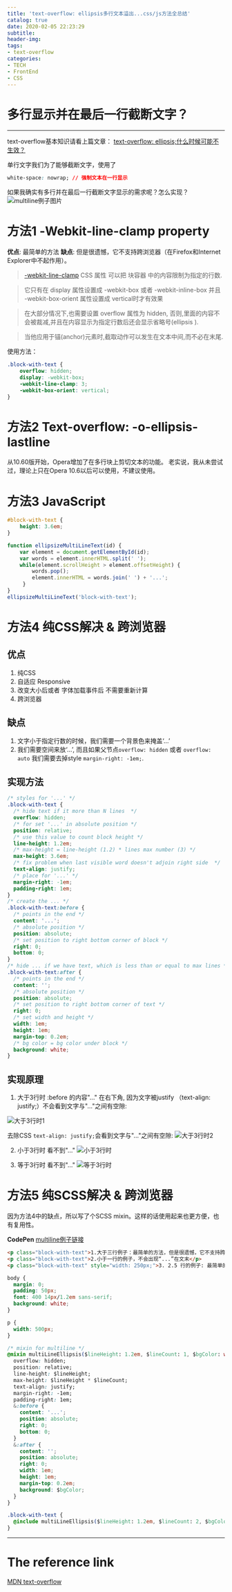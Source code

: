 ```yaml
---
title: 'text-overflow: ellipsis多行文本溢出...css/js方法全总结'
catalog: true
date: 2020-02-05 22:23:29
subtitle:
header-img:
tags:
- text-overflow
categories:
- TECH
- FrontEnd
- CSS
---
```


# 多行显示并在最后一行截断文字？
---
text-overflow基本知识请看上篇文章：
[text-overflow: ellipsis;什么时候可能不生效？](http://liyuankun.top/text-overflow-ellipsis-%E4%BB%80%E4%B9%88%E6%97%B6%E5%80%99%E5%8F%AF%E8%83%BD%E4%B8%8D%E7%94%9F%E6%95%88%EF%BC%9F)

单行文字我们为了能够截断文字，使用了
```css
white-space: nowrap; // 强制文本在一行显示
```
如果我确实有多行并在最后一行截断文字显示的需求呢？怎么实现？
![multiline例子图片](https://github.com/CatherineLiyuankun/PictureBed/raw/master/blog/post/text-overflow-ellipsis-%E4%BB%80%E4%B9%88%E6%97%B6%E5%80%99%E5%8F%AF%E8%83%BD%E4%B8%8D%E7%94%9F%E6%95%88%EF%BC%9F/multiline%20ellipsis.png)

# 方法1 -Webkit-line-clamp property
**优点**: 最简单的方法
**缺点**: 但是很遗憾，它不支持跨浏览器（在Firefox和Internet Explorer中不起作用）。

> [-webkit-line-clamp](https://developer.mozilla.org/zh-CN/docs/Web/CSS/-webkit-line-clamp) CSS 属性 可以把 块容器 中的内容限制为指定的行数.

> 它只有在 display 属性设置成 -webkit-box 或者 -webkit-inline-box 并且 -webkit-box-orient 属性设置成 vertical时才有效果

> 在大部分情况下,也需要设置 overflow 属性为 hidden, 否则,里面的内容不会被裁减,并且在内容显示为指定行数后还会显示省略号(ellipsis ).

> 当他应用于锚(anchor)元素时,截取动作可以发生在文本中间,而不必在末尾.

使用方法：

```css
.block-with-text {
    overflow: hidden;
    display: -webkit-box;
    -webkit-line-clamp: 3;
    -webkit-box-orient: vertical;  
}
```
# 方法2 Text-overflow: -o-ellipsis-lastline
从10.60版开始，Opera增加了在多行块上剪切文本的功能。 老实说，我从未尝试过，理论上只在Opera 10.6以后可以使用，不建议使用。

# 方法3 JavaScript

```css
#block-with-text { 
    height: 3.6em; 
}
```
```JavaScript
function ellipsizeMultiLineText(id) {
    var element = document.getElementById(id);
    var words = element.innerHTML.split(' ');
    while(element.scrollHeight > element.offsetHeight) {
        words.pop();
        element.innerHTML = words.join(' ') + '...';
     }
}
ellipsizeMultiLineText('block-with-text');
```

# 方法4 纯CSS解决 & 跨浏览器

## 优点
1. 纯CSS
2. 自适应 Responsive 
3. 改变大小后或者 字体加载事件后 不需要重新计算
4. 跨浏览器

## 缺点
1. 文字小于指定行数的时候，我们需要一个背景色来掩盖‘…’
2. 我们需要空间来放‘…’, 而且如果父节点`overflow: hidden` 或者 `overflow: auto` 我们需要去掉style `margin-right: -1em;`.

## 实现方法
```css
/* styles for '...' */ 
.block-with-text {
  /* hide text if it more than N lines  */
  overflow: hidden;
  /* for set '...' in absolute position */
  position: relative; 
  /* use this value to count block height */
  line-height: 1.2em;
  /* max-height = line-height (1.2) * lines max number (3) */
  max-height: 3.6em; 
  /* fix problem when last visible word doesn't adjoin right side  */
  text-align: justify;  
  /* place for '...' */
  margin-right: -1em;
  padding-right: 1em;
}
/* create the ... */
.block-with-text:before {
  /* points in the end */
  content: '...';
  /* absolute position */
  position: absolute;
  /* set position to right bottom corner of block */
  right: 0;
  bottom: 0;
}
/* hide ... if we have text, which is less than or equal to max lines */
.block-with-text:after {
  /* points in the end */
  content: '';
  /* absolute position */
  position: absolute;
  /* set position to right bottom corner of text */
  right: 0;
  /* set width and height */
  width: 1em;
  height: 1em;
  margin-top: 0.2em;
  /* bg color = bg color under block */
  background: white;
}
```
## 实现原理
1. 大于3行时
:before 的内容"..." 在右下角, 因为文字被justify （text-align: justify;）不会看到文字与"..."之间有空隙:

![大于3行时1](https://github.com/CatherineLiyuankun/PictureBed/raw/master/blog/post/text-overflow-ellipsis-%E4%BB%80%E4%B9%88%E6%97%B6%E5%80%99%E5%8F%AF%E8%83%BD%E4%B8%8D%E7%94%9F%E6%95%88%EF%BC%9F/more-3-lines.png)

去除CSS `text-align: justify;`会看到文字与"..."之间有空隙:
![大于3行时2](https://github.com/CatherineLiyuankun/PictureBed/raw/master/blog/post/text-overflow-ellipsis-%E4%BB%80%E4%B9%88%E6%97%B6%E5%80%99%E5%8F%AF%E8%83%BD%E4%B8%8D%E7%94%9F%E6%95%88%EF%BC%9F/more-3-lines-nonjustified.png)

2. 小于3行时
看不到"..." 
![小于3行时](https://github.com/CatherineLiyuankun/PictureBed/raw/master/blog/post/text-overflow-ellipsis-%E4%BB%80%E4%B9%88%E6%97%B6%E5%80%99%E5%8F%AF%E8%83%BD%E4%B8%8D%E7%94%9F%E6%95%88%EF%BC%9F/less-3-lines.png)

3. 等于3行时
看不到"..." 
![等于3行时](https://github.com/CatherineLiyuankun/PictureBed/raw/master/blog/post/text-overflow-ellipsis-%E4%BB%80%E4%B9%88%E6%97%B6%E5%80%99%E5%8F%AF%E8%83%BD%E4%B8%8D%E7%94%9F%E6%95%88%EF%BC%9F/equal-3-lines.png)


# 方法5 纯SCSS解决 & 跨浏览器
因为方法4中的缺点，所以写了个SCSS mixin。这样的话使用起来也更方便，也有复用性。

**CodePen** [multiline例子链接](https://codepen.io/catherineliyuankun/pen/poJzLKx)

```html
<p class="block-with-text">1.大于三行例子：最简单的方法，但是很遗憾，它不支持跨浏览器,在Firefox和Internet Explorer中不起作用. CSS属性可以把块容器中的内容限制为指定的行数.它只有在 display属性设置成-webkit-box或者-webkit-inline-box并且-webkit-box-orient属性设置成vertical时才有效果在大部分情况下,也需要设置overflow属性为hidden, 否则,里面的内容不会被裁减,并且在内容显示为指定行数后还会显示省略号(ellipsis )</p>
<p class="block-with-text">2.小于一行的例子，不会出现“...”在文末</p>
<p class="block-with-text" style="width: 250px;">3. 2.5 行的例子: 最简单的方法，但是很遗憾，它不支持跨浏览器,在Firefox和Internet Explorer中不起作用.</p>

```
```css
body {
  margin: 0;
  padding: 50px;
  font: 400 14px/1.2em sans-serif; 
  background: white;
}

p {
  width: 500px;
}

/* mixin for multiline */
@mixin multiLineEllipsis($lineHeight: 1.2em, $lineCount: 1, $bgColor: white){
  overflow: hidden;
  position: relative;
  line-height: $lineHeight;
  max-height: $lineHeight * $lineCount; 
  text-align: justify;
  margin-right: -1em;
  padding-right: 1em;
  &:before {
    content: '...';
    position: absolute;
    right: 0;
    bottom: 0;
  }
  &:after {
    content: '';
    position: absolute;
    right: 0;
    width: 1em;
    height: 1em;
    margin-top: 0.2em;
    background: $bgColor;
  }
}

.block-with-text {
  @include multiLineEllipsis($lineHeight: 1.2em, $lineCount: 2, $bgColor: white);  
}
```


---
# The reference link

[MDN text-overflow](https://developer.mozilla.org/en-US/docs/Web/CSS/text-overflow) 
